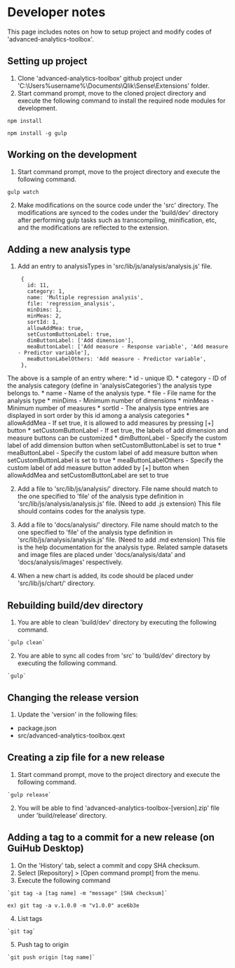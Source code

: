 # Developer notes
This page includes notes on how to setup project and modify codes of 'advanced-analytics-toolbox'.

## Setting up project
 1. Clone 'advanced-analytics-toolbox' github project under 'C:\Users\%username%\Documents\Qlik\Sense\Extensions' folder.
 2. Start command prompt, move to the cloned project directory and execute the following command to install the required node modules for development.

 `npm install`

 `npm install -g gulp`

## Working on the development
  1. Start command prompt, move to the project directory and execute the following command.

  `gulp watch`

  2. Make modifications on the source code under the 'src' directory. The modifications are synced to the codes under the 'build/dev' directory after performing gulp tasks such as transcompiling, minification, etc, and the modifications are reflected to the extension.

## Adding a new analysis type
  1. Add an entry to analysisTypes in 'src/lib/js/analysis/analysis.js' file.

          {
            id: 11,
            category: 1,
            name: 'Multiple regression analysis',
            file: 'regression_analysis',
            minDims: 1,
            minMeas: 2,
            sortId: 1,
            allowAddMea: true,
            setCustomButtonLabel: true,
            dimButtonLabel: ['Add dimension'],
            meaButtonLabel: ['Add measure - Response variable', 'Add measure - Predictor variable'],
            meaButtonLabelOthers: 'Add measure - Predictor variable',
          },

  The above is a sample of an entry where:
    * id - unique ID.
    * category - ID of the analysis category (define in 'analysisCategories') the analysis type belongs to.
    * name - Name of the analysis type.
    * file - File name for the analysis type
    * minDims - Minimum number of dimensions
    * minMeas - Minimum number of measures
    * sortId - The analysis type entries are displayed in sort order by this id among a analysis categories
    * allowAddMea - If set true, it is allowed to add measures by pressing [+] button
    * setCustomButtonLabel - If set true, the labels of add dimension and measure buttons can be customized
    * dimButtonLabel - Specify the custom label of add dimension button when setCustomButtonLabel is set to true
    * meaButtonLabel - Specify the custom label of add measure button when setCustomButtonLabel is set to true
    * meaButtonLabelOthers - Specify the custom label of add measure button added by [+] button when allowAddMea and setCustomButtonLabel are set to true

  2. Add a file to 'src/lib/js/analysis/' directory. File name should match to the one specified to 'file' of the analysis type definition in 'src/lib/js/analysis/analysis.js' file. (Need to add .js extension) This file should contains codes for the analysis type.

  3.  Add a file to 'docs/analysis/' directory. File name should match to the one specified to 'file' of the analysis type definition in 'src/lib/js/analysis/analysis.js' file. (Need to add .md extension) This file is the help documentation for the analysis type. Related sample datasets and image files are placed under 'docs/analysis/data' and 'docs/analysis/images' respectively.

  4. When a new chart is added, its code should be placed under 'src/lib/js/chart/' directory.

## Rebuilding build/dev directory
  1. You are able to clean 'build/dev' directory by executing the following command.

    `gulp clean`

  2. You are able to sync all codes from 'src' to 'build/dev' directory by executing the following command.

    `gulp`

## Changing the release version
  1. Update the 'version' in the following files:
   * package.json
   * src/advanced-analytics-toolbox.qext

## Creating a zip file for a new release
  1. Start command prompt, move to the project directory and execute the following command.

    `gulp release`

  2. You will be able to find 'advanced-analytics-toolbox-[version].zip' file under 'build/release' directory.

## Adding a tag to a commit for a new release (on GuiHub Desktop)
  1. On the 'History' tab, select a commit and copy SHA checksum.
  2. Select [Repository] > [Open command prompt] from the menu.
  3. Execute the following command

    `git tag -a [tag name] -m "message" [SHA checksum]`

    ex) git tag -a v.1.0.0 -m "v1.0.0" ace6b3e

  4. List tags

    `git tag`

  5. Push tag to origin

    `git push origin [tag name]`
